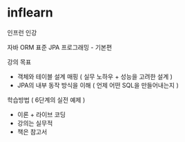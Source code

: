 # inflearn
인프런 인강

자바 ORM 표준 JPA 프로그래밍 - 기본편

강의 목표
 - 객체와 테이블 설계 매핑 ( 실무 노하우 + 성능을 고려한 설계 )
 - JPA의 내부 동작 방식을 이해 ( 언제 어떤 SQL을 만들어내는지 )
 
 
학습방법 ( 6단계의 실전 예제 )
 - 이론 + 라이브 코딩
 - 강의는 실무적
 - 책은 참고서

